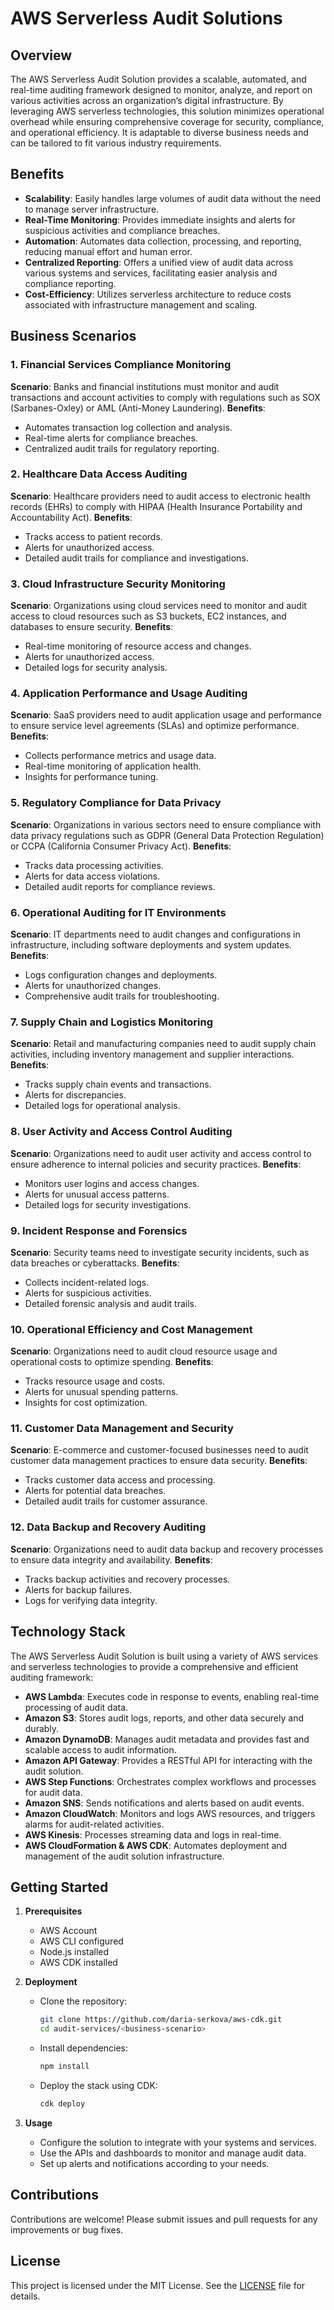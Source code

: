 # AWS Serverless Audit Solutions

## Overview

The AWS Serverless Audit Solution provides a scalable, automated, and real-time auditing framework designed to monitor, analyze, and report on various activities across an organization’s digital infrastructure. By leveraging AWS serverless technologies, this solution minimizes operational overhead while ensuring comprehensive coverage for security, compliance, and operational efficiency. It is adaptable to diverse business needs and can be tailored to fit various industry requirements.

## Benefits

- **Scalability**: Easily handles large volumes of audit data without the need to manage server infrastructure.
- **Real-Time Monitoring**: Provides immediate insights and alerts for suspicious activities and compliance breaches.
- **Automation**: Automates data collection, processing, and reporting, reducing manual effort and human error.
- **Centralized Reporting**: Offers a unified view of audit data across various systems and services, facilitating easier analysis and compliance reporting.
- **Cost-Efficiency**: Utilizes serverless architecture to reduce costs associated with infrastructure management and scaling.

## Business Scenarios

### 1. Financial Services Compliance Monitoring
**Scenario**: Banks and financial institutions must monitor and audit transactions and account activities to comply with regulations such as SOX (Sarbanes-Oxley) or AML (Anti-Money Laundering).
**Benefits**:
- Automates transaction log collection and analysis.
- Real-time alerts for compliance breaches.
- Centralized audit trails for regulatory reporting.

### 2. Healthcare Data Access Auditing
**Scenario**: Healthcare providers need to audit access to electronic health records (EHRs) to comply with HIPAA (Health Insurance Portability and Accountability Act).
**Benefits**:
- Tracks access to patient records.
- Alerts for unauthorized access.
- Detailed audit trails for compliance and investigations.

### 3. Cloud Infrastructure Security Monitoring
**Scenario**: Organizations using cloud services need to monitor and audit access to cloud resources such as S3 buckets, EC2 instances, and databases to ensure security.
**Benefits**:
- Real-time monitoring of resource access and changes.
- Alerts for unauthorized access.
- Detailed logs for security analysis.

### 4. Application Performance and Usage Auditing
**Scenario**: SaaS providers need to audit application usage and performance to ensure service level agreements (SLAs) and optimize performance.
**Benefits**:
- Collects performance metrics and usage data.
- Real-time monitoring of application health.
- Insights for performance tuning.

### 5. Regulatory Compliance for Data Privacy
**Scenario**: Organizations in various sectors need to ensure compliance with data privacy regulations such as GDPR (General Data Protection Regulation) or CCPA (California Consumer Privacy Act).
**Benefits**:
- Tracks data processing activities.
- Alerts for data access violations.
- Detailed audit reports for compliance reviews.

### 6. Operational Auditing for IT Environments
**Scenario**: IT departments need to audit changes and configurations in infrastructure, including software deployments and system updates.
**Benefits**:
- Logs configuration changes and deployments.
- Alerts for unauthorized changes.
- Comprehensive audit trails for troubleshooting.

### 7. Supply Chain and Logistics Monitoring
**Scenario**: Retail and manufacturing companies need to audit supply chain activities, including inventory management and supplier interactions.
**Benefits**:
- Tracks supply chain events and transactions.
- Alerts for discrepancies.
- Detailed logs for operational analysis.

### 8. User Activity and Access Control Auditing
**Scenario**: Organizations need to audit user activity and access control to ensure adherence to internal policies and security practices.
**Benefits**:
- Monitors user logins and access changes.
- Alerts for unusual access patterns.
- Detailed logs for security investigations.

### 9. Incident Response and Forensics
**Scenario**: Security teams need to investigate security incidents, such as data breaches or cyberattacks.
**Benefits**:
- Collects incident-related logs.
- Alerts for suspicious activities.
- Detailed forensic analysis and audit trails.

### 10. Operational Efficiency and Cost Management
**Scenario**: Organizations need to audit cloud resource usage and operational costs to optimize spending.
**Benefits**:
- Tracks resource usage and costs.
- Alerts for unusual spending patterns.
- Insights for cost optimization.

### 11. Customer Data Management and Security
**Scenario**: E-commerce and customer-focused businesses need to audit customer data management practices to ensure data security.
**Benefits**:
- Tracks customer data access and processing.
- Alerts for potential data breaches.
- Detailed audit trails for customer assurance.

### 12. Data Backup and Recovery Auditing
**Scenario**: Organizations need to audit data backup and recovery processes to ensure data integrity and availability.
**Benefits**:
- Tracks backup activities and recovery processes.
- Alerts for backup failures.
- Logs for verifying data integrity.

## Technology Stack

The AWS Serverless Audit Solution is built using a variety of AWS services and serverless technologies to provide a comprehensive and efficient auditing framework:

- **AWS Lambda**: Executes code in response to events, enabling real-time processing of audit data.
- **Amazon S3**: Stores audit logs, reports, and other data securely and durably.
- **Amazon DynamoDB**: Manages audit metadata and provides fast and scalable access to audit information.
- **Amazon API Gateway**: Provides a RESTful API for interacting with the audit solution.
- **AWS Step Functions**: Orchestrates complex workflows and processes for audit data.
- **Amazon SNS**: Sends notifications and alerts based on audit events.
- **Amazon CloudWatch**: Monitors and logs AWS resources, and triggers alarms for audit-related activities.
- **AWS Kinesis**: Processes streaming data and logs in real-time.
- **AWS CloudFormation & AWS CDK**: Automates deployment and management of the audit solution infrastructure.

## Getting Started

1. **Prerequisites**
   - AWS Account
   - AWS CLI configured
   - Node.js installed
   - AWS CDK installed

2. **Deployment**
   - Clone the repository:
     ```sh
     git clone https://github.com/daria-serkova/aws-cdk.git
     cd audit-services/<business-scenario>
     ```
   - Install dependencies:
     ```sh
     npm install
     ```
   - Deploy the stack using CDK:
     ```sh
     cdk deploy
     ```

3. **Usage**
   - Configure the solution to integrate with your systems and services.
   - Use the APIs and dashboards to monitor and manage audit data.
   - Set up alerts and notifications according to your needs.

## Contributions

Contributions are welcome! Please submit issues and pull requests for any improvements or bug fixes.

## License

This project is licensed under the MIT License. See the [LICENSE](LICENSE) file for details.
